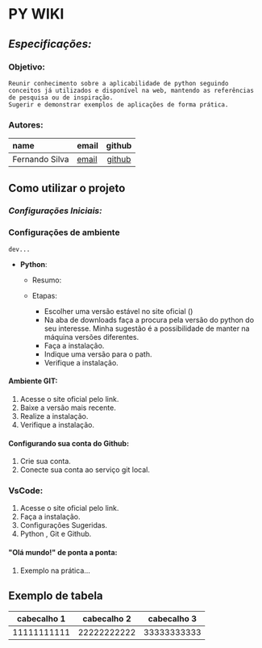 # PY WIKI

## **_Especificações:_**

### **Objetivo:**

    Reunir conhecimento sobre a aplicabilidade de python seguindo conceitos já utilizados e disponível na web, mantendo as referências de pesquisa ou de inspiração.
    Sugerir e demonstrar exemplos de aplicações de forma prática.

### **Autores:**

| **name**                                | **email**                             | **github**                                 |
|:----------------------------------------|:--------------------------------------|:------------------------------------------:|
| Fernando Silva                          | [email](fmoliveira617@gmail.com)      | [github](https://github.com/fmoli617)      |

## Como utilizar o projeto

### **_Configurações Iniciais:_**

### **Configurações de ambiente**

    dev...

* **Python**:

  * Resumo:

  * Etapas:

    * Escolher uma versão estável no site oficial ()
    * Na aba de downloads faça a procura pela versão do python do seu interesse. Minha sugestão é a possibilidade de manter na máquina versões diferentes.
    * Faça a instalação.
    * Indique uma versão para o path.
    * Verifique a instalação.

#### **Ambiente GIT:**

1. Acesse o site oficial pelo link.
2. Baixe a versão mais recente.
3. Realize a instalação.
4. Verifique a instalação.

#### **Configurando sua conta do Github:**

1. Crie sua conta.
2. Conecte sua conta ao serviço git local.

### **VsCode:**

1. Acesse o site oficial pelo link.
2. Faça a instalação.
3. Configurações Sugeridas.
4. Python , Git e Github.

#### **"Olá mundo!" de ponta a ponta:**

1. Exemplo na prática...

## Exemplo de tabela

| cabecalho 1 | cabecalho 2 | cabecalho 3 |
|:-----------:|:-----------:|:-----------:|
| 11111111111 | 22222222222 | 33333333333 |
